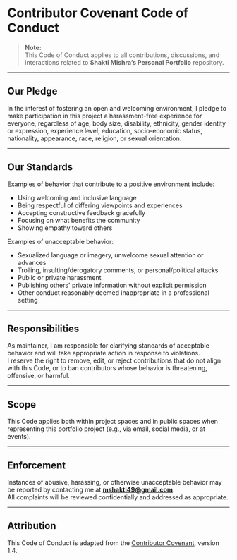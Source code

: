 # Contributor Covenant Code of Conduct

> **Note:**  
> This Code of Conduct applies to all contributions, discussions, and interactions related to **Shakti Mishra’s Personal Portfolio** repository.

---

## Our Pledge
In the interest of fostering an open and welcoming environment, I pledge to make participation in this project a harassment-free experience for everyone, regardless of age, body size, disability, ethnicity, gender identity or expression, experience level, education, socio-economic status, nationality, appearance, race, religion, or sexual orientation.

---

## Our Standards
Examples of behavior that contribute to a positive environment include:

- Using welcoming and inclusive language  
- Being respectful of differing viewpoints and experiences  
- Accepting constructive feedback gracefully  
- Focusing on what benefits the community  
- Showing empathy toward others

Examples of unacceptable behavior:

- Sexualized language or imagery, unwelcome sexual attention or advances  
- Trolling, insulting/derogatory comments, or personal/political attacks  
- Public or private harassment  
- Publishing others' private information without explicit permission  
- Other conduct reasonably deemed inappropriate in a professional setting

---

## Responsibilities
As maintainer, I am responsible for clarifying standards of acceptable behavior and will take appropriate action in response to violations.  
I reserve the right to remove, edit, or reject contributions that do not align with this Code, or to ban contributors whose behavior is threatening, offensive, or harmful.

---

## Scope
This Code applies both within project spaces and in public spaces when representing this portfolio project (e.g., via email, social media, or at events).

---

## Enforcement
Instances of abusive, harassing, or otherwise unacceptable behavior may be reported by contacting me at **mshakti49@gmail.com**.  
All complaints will be reviewed confidentially and addressed as appropriate.

---

## Attribution
This Code of Conduct is adapted from the [Contributor Covenant](https://www.contributor-covenant.org), version 1.4.
